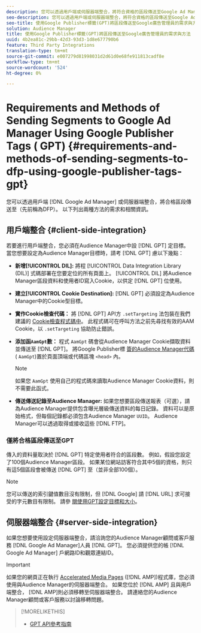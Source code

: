 ```yaml
---
description: 您可以透過用戶端或伺服器端整合，將符合資格的區段傳送至Google Ad Manager。 以下列出兩種方法的需求和相關資訊。
seo-description: 您可以透過用戶端或伺服器端整合，將符合資格的區段傳送至Google Ad Manager。 以下列出兩種方法的需求和相關資訊。
seo-title: 使用Google Publisher標籤(GPT)將區段傳送至Google廣告管理員的需求與方法
solution: Audience Manager
title: 使用Google Publisher標籤(GPT)將區段傳送至Google廣告管理員的需求與方法
uuid: 4b2ea81c-29bb-42d3-93d3-1d8e677790b6
feature: Third Party Integrations
translation-type: tm+mt
source-git-commit: e007279d81998031d2d61d0e68fe911813cadf8e
workflow-type: tm+mt
source-wordcount: '524'
ht-degree: 0%

---
```



# Requirements and Methods of Sending Segments to Google Ad Manager Using Google Publisher Tags ( GPT) {#requirements-and-methods-of-sending-segments-to-dfp-using-google-publisher-tags-gpt}

您可以透過用戶端 [!DNL Google Ad Manager] 或伺服器端整合，將合格區段傳送至（先前稱為DFP）。 以下列出兩種方法的需求和相關資訊。

## 用戶端整合 {#client-side-integration}

若要進行用戶端整合，您必須在Audience Manager中設 [!DNL GPT] 定目標。 當您想要設定為Audience Manager目標時，請考 [!DNL GPT] 慮以下幾點：

* **新增[!UICONTROL DIL]:** 將程 [!UICONTROL Data Integration Library (DIL)] 式碼部署在您要定位的所有頁面上。 [!UICONTROL DIL] 將Audience Manager區段資料和使用者ID寫入Cookie，以供定 [!DNL GPT] 位使用。

* **建立[!UICONTROL Cookie Destination]:** [!DNL GPT] 必須設定為Audience Manager中的Cookie型目標。

* **實作Cookie檢查代碼：** 將 [!DNL GPT] API方 `.setTargeting` 法包裝在我們建議的 [Cookie檢查程式碼中](../../integration/gpt-aam-destination/gpt-aam-modify-api.md)。 此程式碼可在呼叫方法之前先尋找有效的AAM Cookie，以 `.setTargeting` 協助防止錯誤。

* **添加函`AamGpt`數：** 程式 `AamGpt` 碼會從Audience Manager Cookie擷取資料並傳送至 [!DNL GPT]。 將Google Publisher標 [簽的Audience Manager代碼](../../integration/gpt-aam-destination/gpt-aam-aamgpt-code.md) ( `AamGpt`)置於頁面頂端或代碼區塊 `<head>` 內。

   >[!NOTE]
   >
   >如果您 `AamGpt` 使用自己的程式碼來讀取Audience Manager Cookie資料，則不需要此函式。

* **傳送傳送記錄至Audience Manager:** 如果您想要區段傳送報表（可選），請為Audience Manager提供包含曝光層級傳送資料的每日記錄。 資料可以是原始格式，但每個記錄都必須包含Audience Manager `UUID`。 Audience Manager可以透過取得或接收這些 [!DNL FTP]。

### 僅將合格區段傳送至GPT

傳入的資料量取決於 [!DNL GPT] 特定使用者符合的區段數。 例如，假設您設定了100個Audience Manager區段。 如果某位網站訪客符合其中5個的資格，則只有這5個區段會被傳送 [!DNL GPT] 至（並非全部100個）。

>[!NOTE]
>
>您可以傳送的索引鍵值數目沒有限制，但 [!DNL Google] 請 [!DNL URL] 求可接受的字元數目有限制。 請參 [閱使用GPT設定目標和大小](https://support.google.com/dfp_premium/bin/answer.py?hl=en&amp;answer=1697712)。

## 伺服器端整合 {#server-side-integration}

如果您想要使用設定伺服器端整合，請洽詢您的Audience Manager顧問或客戶服務 [!DNL Google Ad Manager]人員 [!DNL GPT]。 您必須提供您的帳 [!DNL Google Ad Manager] 戶網路ID和觀眾連結ID。

>[!IMPORTANT]
>
>如果您的網頁正在執行 [Accelerated Media Pages](https://www.ampproject.org/) ([!DNL AMP])程式庫，您必須使用與Audience Manager的伺服器端整合。 如果您位於 [!DNL AMP] 且與用戶端整合， [!DNL AMP]則必須移轉至伺服器端整合。 請連絡您的Audience Manager顧問或客戶服務以討論移轉問題。

>[!MORELIKETHIS]
>
>* [GPT API參考指南](https://support.google.com/dfp_premium/bin/answer.py?hl=en&amp;answer=1650154)

